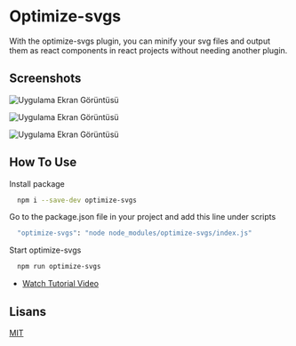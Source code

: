 
# Optimize-svgs

With the optimize-svgs plugin, you can minify your svg files and output them as react components in react projects without needing another plugin.


## Screenshots

![Uygulama Ekran Görüntüsü](https://i.imgur.com/3BtSeuo.png)

![Uygulama Ekran Görüntüsü](https://i.imgur.com/mv6BEjy.gif)

![Uygulama Ekran Görüntüsü](https://i.imgur.com/6XwgNlr.gif)

  
## How To Use

Install package

```bash
  npm i --save-dev optimize-svgs
```

Go to the package.json file in your project and add this line under scripts

```bash
  "optimize-svgs": "node node_modules/optimize-svgs/index.js"
```

Start optimize-svgs

```bash
  npm run optimize-svgs
```

- [Watch Tutorial Video](https://youtu.be/9CwQjj84QBQ) 


  
## Lisans

[MIT](https://choosealicense.com/licenses/mit/)

  